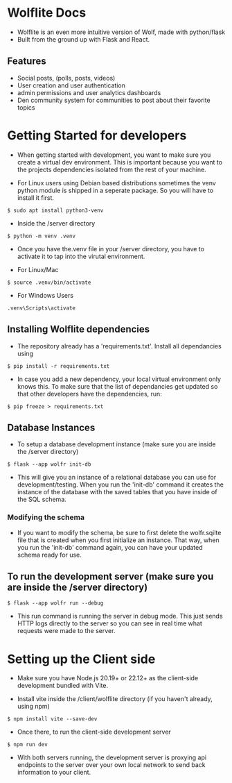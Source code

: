 # Wolflite Docs

- Wolflite is an even more intuitive version of Wolf, made with python/flask
- Built from the ground up with Flask and React.

## Features

- Social posts, (polls, posts, videos)
- User creation and user authentication
- admin permissions and user analytics dashboards
- Den community system for communities to post about their favorite topics


# Getting Started for developers

- When getting started with development, you want to make sure you create a virtual dev environment. This is important because you want to the projects dependencies isolated from the rest of your machine.

- For Linux users using Debian based distributions sometimes the venv python module is shipped in a seperate package. So you will have to install it first.
```
$ sudo apt install python3-venv
```

- Inside the /server directory
```
$ python -m venv .venv
```

- Once you have the.venv file in your /server directory, you have to activate it to tap into the virutal environment.

- For Linux/Mac
```
$ source .venv/bin/activate
```

- For Windows Users
```
.venv\Scripts\activate
```

## Installing Wolflite dependencies

- The repository already has a 'requirements.txt'. Install all dependancies using
```
$ pip install -r requirements.txt
```

- In case you add a new dependency, your local virtual environment only knows this. To make sure that the list of dependancies get updated so that other developers have the dependencies, run:
```
$ pip freeze > requirements.txt
```

## Database Instances

- To setup a database development instance (make sure you are inside the /server directory)
```
$ flask --app wolfr init-db
```

- This will give you an instance of a relational database you can use for development/testing. When you run the 'init-db' command it creates the instance of the database with the saved tables that you have inside of the SQL schema.


### Modifying the schema

- If you want to modify the schema, be sure to first delete the wolfr.sqilte file that is created when you first initialize an instance. That way, when you run the 'init-db' command again, you can have your updated schema ready for use.


## To run the development server (make sure you are inside the /server directory)
```
$ flask --app wolfr run --debug
```

- This run command is running the server in debug mode. This just sends HTTP logs directly to the server so you can see in real time what requests were made to the server.


# Setting up the Client side

- Make sure you have Node.js 20.19+ or 22.12+ as the client-side development bundled with Vite.

- Install vite inside the /client/wolflite directory (if you haven't already, using npm)
```
$ npm install vite --save-dev
```

- Once there, to run the client-side development server
```
$ npm run dev
```

- With both servers running, the development server is proxying api endpoints to the server over your own local network to send back information to your client.
